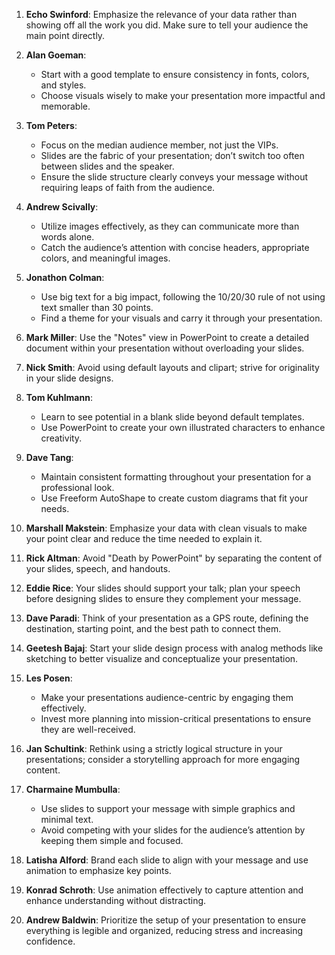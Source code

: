1. **Echo Swinford**: Emphasize the relevance of your data rather than showing off all the work you did. Make sure to tell your audience the main point directly.
    
2. **Alan Goeman**:
    - Start with a good template to ensure consistency in fonts, colors, and styles.
    - Choose visuals wisely to make your presentation more impactful and memorable.
3. **Tom Peters**:
    - Focus on the median audience member, not just the VIPs.
    - Slides are the fabric of your presentation; don’t switch too often between slides and the speaker.
    - Ensure the slide structure clearly conveys your message without requiring leaps of faith from the audience.
4. **Andrew Scivally**:
    - Utilize images effectively, as they can communicate more than words alone.
    - Catch the audience’s attention with concise headers, appropriate colors, and meaningful images.
5. **Jonathon Colman**:
    - Use big text for a big impact, following the 10/20/30 rule of not using text smaller than 30 points.
    - Find a theme for your visuals and carry it through your presentation.
6. **Mark Miller**: Use the "Notes" view in PowerPoint to create a detailed document within your presentation without overloading your slides.
    
7. **Nick Smith**: Avoid using default layouts and clipart; strive for originality in your slide designs.
    
8. **Tom Kuhlmann**:
    - Learn to see potential in a blank slide beyond default templates.
    - Use PowerPoint to create your own illustrated characters to enhance creativity.
9. **Dave Tang**:
    
    - Maintain consistent formatting throughout your presentation for a professional look.
    - Use Freeform AutoShape to create custom diagrams that fit your needs.
10. **Marshall Makstein**: Emphasize your data with clean visuals to make your point clear and reduce the time needed to explain it.
    
11. **Rick Altman**: Avoid "Death by PowerPoint" by separating the content of your slides, speech, and handouts.
    
12. **Eddie Rice**: Your slides should support your talk; plan your speech before designing slides to ensure they complement your message.
    
13. **Dave Paradi**: Think of your presentation as a GPS route, defining the destination, starting point, and the best path to connect them.
    
14. **Geetesh Bajaj**: Start your slide design process with analog methods like sketching to better visualize and conceptualize your presentation.
    
15. **Les Posen**:
    
    - Make your presentations audience-centric by engaging them effectively.
    - Invest more planning into mission-critical presentations to ensure they are well-received.
16. **Jan Schultink**: Rethink using a strictly logical structure in your presentations; consider a storytelling approach for more engaging content.
    
17. **Charmaine Mumbulla**:
    
    - Use slides to support your message with simple graphics and minimal text.
    - Avoid competing with your slides for the audience’s attention by keeping them simple and focused.
18. **Latisha Alford**: Brand each slide to align with your message and use animation to emphasize key points.
    
19. **Konrad Schroth**: Use animation effectively to capture attention and enhance understanding without distracting.
    
20. **Andrew Baldwin**: Prioritize the setup of your presentation to ensure everything is legible and organized, reducing stress and increasing confidence.